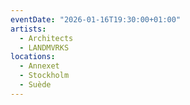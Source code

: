 ```yaml
---
eventDate: "2026-01-16T19:30:00+01:00"
artists:
  - Architects
  - LANDMVRKS
locations:
  - Annexet
  - Stockholm
  - Suède
---
```

